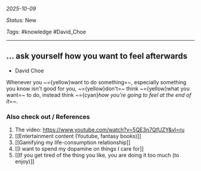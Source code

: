 *2025-10-09*

*Status:* New

*Tags:* #knowledge #David_Choe 

<hr>

## ... ask yourself how you want to feel afterwards 
- David Choe
 
Whenever you ~={yellow}want to do something=~, especially something you know isn't good for you, ~={yellow}don't=~ think ~={yellow}what you want=~ to do, instead think ~={cyan}*how you're going to feel at the end of it*=~. 


### Also check out / References

1. The video: https://www.youtube.com/watch?v=5QE3n7QfUZY&vl=ru
2. [[Entertainment content (Youtube, fantasy books)]]
3. [[Gamifying my life-consumption relationship]]
4. [[I want to spend my dopamine on things I care for]]
5. [[If you get tired of the thing you like, you are doing it too much (to enjoy)]]